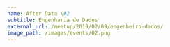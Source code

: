 ```yaml
---
name: After Data \#2
subtitle: Engenharia de Dados
external_url: /meetup/2019/02/09/engenheiro-dados/
image_path: /images/events/02.png
---
```

